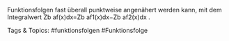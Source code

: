Funktionsfolgen fast überall punktweise angenähert werden kann, mit dem Integralwert
Zb
af(x)dx=Zb
af1(x)dx−Zb
af2(x)dx .

   Tags & Topics:
   #funktionsfolgen
   #Funktionsfolge